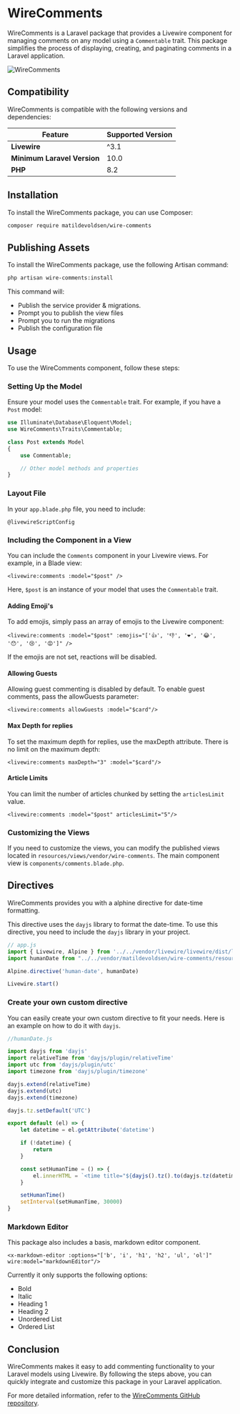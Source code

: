 # WireComments

WireComments is a Laravel package that provides a Livewire component for managing comments on any model using a `Commentable` trait. This package simplifies the process of displaying, creating, and paginating comments in a Laravel application.

![WireComments](https://i.imgur.com/7wdnbPy.png)

## Compatibility

WireComments is compatible with the following versions and dependencies:

| Feature                   | Supported Version |
|---------------------------|------------------|
| **Livewire**              | ^3.1             |
| **Minimum Laravel Version** | 10.0             |
 | **PHP**                   | 8.2              |

## Installation

To install the WireComments package, you can use Composer:

```bash
composer require matildevoldsen/wire-comments
```

## Publishing Assets

To install the WireComments package, use the following Artisan command:

```bash
php artisan wire-comments:install
```

This command will:

- Publish the service provider & migrations.
- Prompt you to publish the view files
- Prompt you to run the migrations
- Publish the configuration file

## Usage

To use the WireComments component, follow these steps:

### Setting Up the Model

Ensure your model uses the `Commentable` trait. For example, if you have a `Post` model:

```php
use Illuminate\Database\Eloquent\Model;
use WireComments\Traits\Commentable;

class Post extends Model
{
    use Commentable;

    // Other model methods and properties
}
```

### Layout File

In your `app.blade.php` file, you need to include:

``
@livewireScriptConfig
``

### Including the Component in a View

You can include the `Comments` component in your Livewire views. For example, in a Blade view:

```blade
<livewire:comments :model="$post" />
```

Here, `$post` is an instance of your model that uses the `Commentable` trait.

#### Adding Emoji's

To add emojis, simply pass an array of emojis to the Livewire component:

```bladehtml
<livewire:comments :model="$post" :emojis="['👍', '👎', '❤️', '😂', '😯', '😢', '😡']" />
```

If the emojis are not set, reactions will be disabled.

#### Allowing Guests

Allowing guest commenting is disabled by default. To enable guest comments, pass the allowGuests parameter:

```bladehtml
<livewire:comments allowGuests :model="$card"/>
```

#### Max Depth for replies

To set the maximum depth for replies, use the maxDepth attribute. There is no limit on the maximum depth:

```bladehtml
<livewire:comments maxDepth="3" :model="$card"/>
```

#### Article Limits

You can limit the number of articles chunked by setting the `articlesLimit` value.

```bladehtml
<livewire:comments :model="$post" articlesLimit="5"/>
```

### Customizing the Views

If you need to customize the views, you can modify the published views located in `resources/views/vendor/wire-comments`. The main component view is `components/comments.blade.php`.

## Directives

WireComments provides you with a alphine directive for date-time formatting. 

This directive uses the `dayjs` library to format the date-time. To use this directive, you need to include the `dayjs` library in your project.


```javascript
// app.js
import { Livewire, Alpine } from '../../vendor/livewire/livewire/dist/livewire.esm.js';
import humanDate from "../../vendor/matildevoldsen/wire-comments/resources/js/directives/humanDate.js";

Alpine.directive('human-date', humanDate)

Livewire.start()
```

### Create your own custom directive

You can easily create your own custom directive to fit your needs. Here is an example on how to do it with `dayjs`.

```javascript
//humanDate.js

import dayjs from 'dayjs'
import relativeTime from 'dayjs/plugin/relativeTime'
import utc from 'dayjs/plugin/utc'
import timezone from 'dayjs/plugin/timezone'

dayjs.extend(relativeTime)
dayjs.extend(utc)
dayjs.extend(timezone)

dayjs.tz.setDefault('UTC')

export default (el) => {
    let datetime = el.getAttribute('datetime')

    if (!datetime) {
        return
    }

    const setHumanTime = () => {
        el.innerHTML = `<time title="${dayjs().tz().to(dayjs.tz(datetime))}" datetime="${dayjs().tz().to(dayjs.tz(datetime))}">${dayjs().tz().to(dayjs.tz(datetime))}</time>`
    }

    setHumanTime()
    setInterval(setHumanTime, 30000)
}
```

### Markdown Editor

This package also includes a basis, markdown editor component.

````bladehtml
<x-markdown-editor :options="['b', 'i', 'h1', 'h2', 'ul', 'ol']" wire:model="markdownEditor"/>
````

Currently it only supports the following options:

- Bold
- Italic
- Heading 1
- Heading 2
- Unordered List
- Ordered List

## Conclusion

WireComments makes it easy to add commenting functionality to your Laravel models using Livewire. By following the steps above, you can quickly integrate and customize this package in your Laravel application.

For more detailed information, refer to the [WireComments GitHub repository](https://github.com/Matildevoldsen/wire-comments).
